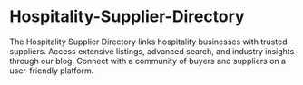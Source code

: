 # Hospitality-Supplier-Directory
The Hospitality Supplier Directory links hospitality businesses with trusted suppliers. Access extensive listings, advanced search, and industry insights through our blog. Connect with a community of buyers and suppliers on a user-friendly platform.
